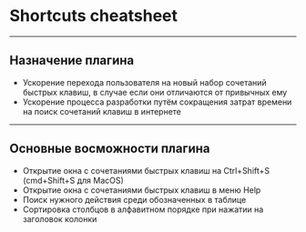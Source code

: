 # Shortcuts cheatsheet
- --
## Назначение плагина

- Ускорение перехода пользователя на новый набор сочетаний быстрых клавиш, в случае если они отличаются от привычных ему
- Ускорение процесса разработки путём сокращения затрат времени на поиск сочетаний клавиш в интернете
- --
## Основные восможности плагина

- Открытие окна с сочетаниями быстрых клавиш на Ctrl+Shift+S (cmd+Shift+S для MacOS)
- Открытие окна с сочетаниями быстрых клавиш в меню Help
- Поиск нужного действия среди обозначенных в таблице
- Сортировка столбцов в алфавитном порядке при нажатии на заголовок колонки